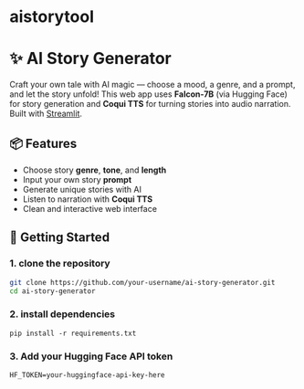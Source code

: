 # aistorytool 
# ✨ AI Story Generator

Craft your own tale with AI magic — choose a mood, a genre, and a prompt, and let the story unfold!
This web app uses **Falcon-7B** (via Hugging Face) for story generation and **Coqui TTS** for turning stories into audio narration. Built with [Streamlit](https://streamlit.io/).

## 📦 Features

- Choose story **genre**, **tone**, and **length**
- Input your own story **prompt**
- Generate unique stories with AI
- Listen to narration with **Coqui TTS**
- Clean and interactive web interface

## 🚀 Getting Started

### 1. clone the repository
```bash
git clone https://github.com/your-username/ai-story-generator.git
cd ai-story-generator
```
### 2. install dependencies 
`pip install -r requirements.txt`

### 3. Add your Hugging Face API token
`HF_TOKEN=your-huggingface-api-key-here`




 
